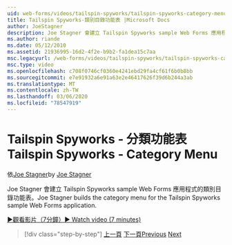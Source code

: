 ```yaml
---
uid: web-forms/videos/tailspin-spyworks/tailspin-spyworks-category-menu
title: Tailspin Spyworks-類別目錄功能表 |Microsoft Docs
author: JoeStagner
description: Joe Stagner 會建立 Tailspin Spyworks sample Web Forms 應用程式的類別目錄功能表。
ms.author: riande
ms.date: 05/12/2010
ms.assetid: 21936995-16d2-4f2e-b9b2-fa1dea15c7aa
msc.legacyurl: /web-forms/videos/tailspin-spyworks/tailspin-spyworks-category-menu
msc.type: video
ms.openlocfilehash: c708f0746cf0360e4241ebd29fa4cf61f6b0b8bb
ms.sourcegitcommit: e7e91932a6e91a63e2e46417626f39d6b244a3ab
ms.translationtype: MT
ms.contentlocale: zh-TW
ms.lasthandoff: 03/06/2020
ms.locfileid: "78547919"
---
```

# <a name="tailspin-spyworks---category-menu"></a><span data-ttu-id="73b6d-103">Tailspin Spyworks - 分類功能表</span><span class="sxs-lookup"><span data-stu-id="73b6d-103">Tailspin Spyworks - Category Menu</span></span>

<span data-ttu-id="73b6d-104">依[Joe Stagner](https://github.com/JoeStagner)</span><span class="sxs-lookup"><span data-stu-id="73b6d-104">by [Joe Stagner](https://github.com/JoeStagner)</span></span>

<span data-ttu-id="73b6d-105">Joe Stagner 會建立 Tailspin Spyworks sample Web Forms 應用程式的類別目錄功能表。</span><span class="sxs-lookup"><span data-stu-id="73b6d-105">Joe Stagner builds the category menu for the Tailspin Spyworks sample Web Forms application.</span></span>

[<span data-ttu-id="73b6d-106">&#9654;觀看影片（7分鐘）</span><span class="sxs-lookup"><span data-stu-id="73b6d-106">&#9654; Watch video (7 minutes)</span></span>](https://channel9.msdn.com/Blogs/ASP-NET-Site-Videos/tailspin-spyworks-category-menu)

> [!div class="step-by-step"]
> <span data-ttu-id="73b6d-107">[上一頁](tailspin-spyworks-directory-organization.md)
> [下一頁](tailspin-spyworks-display-the-product-list.md)</span><span class="sxs-lookup"><span data-stu-id="73b6d-107">[Previous](tailspin-spyworks-directory-organization.md)
[Next](tailspin-spyworks-display-the-product-list.md)</span></span>
